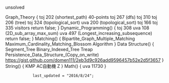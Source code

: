 unsolved

Graph_Theory {
	toj 202 (shortest_path) 40-points
	toj 267 (dfs)
	toj 310
	toj 206 (tree)
	toj 324 (topological_sort)
	uva 200 (topological_sort)
	toj 166 
	toj 335 visitors
	return false;
}
Dynamic_Programming() {
	toj 308
	uva 108 (2D_sub_array_max_sum)
	uva 497 (Longest_increasing_subsequence)
	return false;
}
Matching() {
	Bipartite_Graph_Multiple_Matching
	Maximum_Cardinality_Matching_Blossom Algorithm
}
Data Structure() {
	Segment_Tree
	Binary_Indexed_Tree
	Treap
	Persistence_Data_Structure_(Copy_on_write)
	https://gist.github.com/domen111/2eb3d9c926add9596457b52e2d5f3657
}
String() {
	KMP
	AC自動機
	Z
}
Math() {
	uva 11730
}

				last_updated = "2016/8/24";
	